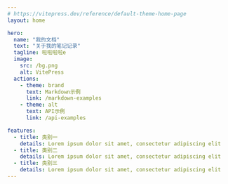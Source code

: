 ```yaml
---
# https://vitepress.dev/reference/default-theme-home-page
layout: home

hero:
  name: "我的文档"
  text: "关于我的笔记记录"
  tagline: 啦啦啦啦e
  image:
    src: /bg.png
    alt: VitePress
  actions:
    - theme: brand
      text: Markdown示例
      link: /markdown-examples
    - theme: alt
      text: API示例
      link: /api-examples

features:
  - title: 类别一
    details: Lorem ipsum dolor sit amet, consectetur adipiscing elit
  - title: 类别二
    details: Lorem ipsum dolor sit amet, consectetur adipiscing elit
  - title: 类别三
    details: Lorem ipsum dolor sit amet, consectetur adipiscing elit
---
```

